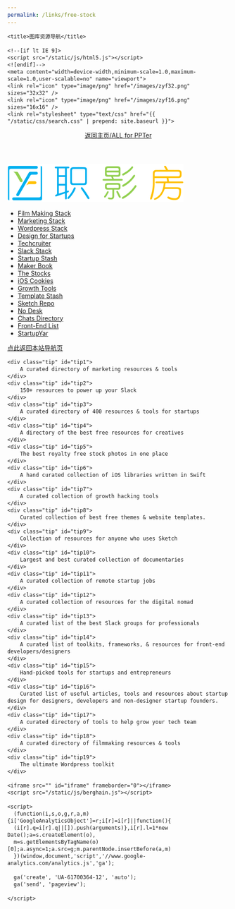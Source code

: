 ```yaml
---
permalink: /links/free-stock
---
```


<!DOCTYPE html>
<html lang="en">
<head>
	<meta charset="utf-8">
	<meta name="keywords" content="" >
	<meta name="description" content="便捷浏览你所需的所有图库网站" >
	<meta property="og:title" content="图库资源导航-职影房-free stock-All for PPTer" />
	<meta property="og:url" content="http://zhiyingfang.github.io/links/free-stock"/>
	<meta property="og:image" content=""/>
	<meta property="og:type" content="website" />
	
	<title>图库资源导航</title>
	
	<!--[if lt IE 9]>
	<script src="/static/js/html5.js"></script>
	<![endif]-->
	<meta content="width=device-width,minimum-scale=1.0,maximum-scale=1.0,user-scalable=no" name="viewport">
	<link rel="icon" type="image/png" href="/images/zyf32.png" sizes="32x32" />
	<link rel="icon" type="image/png" href="/images/zyf16.png" sizes="16x16" />
	<link rel="stylesheet" type="text/css" href="{{ "/static/css/search.css" | prepend: site.baseurl }}">
</head>
<body>
    <header>
        <div class="sponsor"></div>
        <a class="feedback" target="_blank" href="http://zhiyingfang.github.io">
            返回主页/ALL for PPTer
        </a>
    </header>
	<aside> 
        <div class="logo">  
            <img src="/images/logo.svg" alt="我的演界网店铺" href="http://zyf.yanj.cn" target="_blank">
            </img>
        </div>
        <ul>
            <li class="color3" data-target="http://www.filmmakingstack.com/" onmouseover="tooltip.pop(this, '#tip18', {cssClass: 'color3'})">
                <a href="javascript:;">
                    Film Making Stack
                </a>
            </li>
            <li class="color0" data-target="http://marketingstack.io/" onmouseover="tooltip.pop(this, '#tip1', {cssClass: 'color0'})">
                <a href="javascript:;">
                    Marketing Stack
                </a>
            </li>
            <li class="color0" data-target="http://www.wpconduct.com/" onmouseover="tooltip.pop(this, '#tip19', {cssClass: 'color0'})">
                <a href="javascript:;" class="new">
                    Wordpress Stack
                </a>
            </li>            
            <li class="color1" data-target="http://designforstartup.net/?ref=thestacks" onmouseover="tooltip.pop(this, '#tip16', {cssClass: 'color1'})">
                <a href="javascript:;">
                    Design for Startups
                </a>
            </li>
            <li class="color2" data-target="http://www.techcruiter.com/?ref=thestacks" onmouseover="tooltip.pop(this, '#tip17', {cssClass: 'color2'})">
                <a href="javascript:;">
                    Techcruiter
                </a>
            </li>
            <li class="color3" data-target="http://slackstack.io/" onmouseover="tooltip.pop(this, '#tip2', {cssClass: 'color3'})">
                <a href="javascript:;">
                    Slack Stack
                </a>
            </li>
            <li class="color0" data-target="http://startupstash.com/" onmouseover="tooltip.pop(this, '#tip3', {cssClass: 'color0'})">
                <a href="javascript:;">
                    Startup Stash
                </a>
            </li>
            <li class="color1" data-target="http://makerbook.net/" onmouseover="tooltip.pop(this, '#tip4', {cssClass: 'color1'})">
                <a href="javascript:;">
                    Maker Book
                </a>
            </li>
            <li class="color2" data-target="http://thestocks.im" onmouseover="tooltip.pop(this, '#tip5', {cssClass: 'color2'})">
                <a href="javascript:;">
                    The Stocks
                </a>
            </li>
            <li class="color3" data-target="http://www.ioscookies.com/" onmouseover="tooltip.pop(this, '#tip6', {cssClass: 'color3'})">
                <a href="javascript:;">
                    iOS Cookies
                </a>
            </li>
            <li class="color0" data-target="http://growthtools.io/" onmouseover="tooltip.pop(this, '#tip7', {cssClass: 'color0'})">
                <a href="javascript:;">
                    Growth Tools
                </a>
            </li>
            <li class="color1" data-target="http://www.templatestash.com/" onmouseover="tooltip.pop(this, '#tip8', {cssClass: 'color1'})">
                <a href="javascript:;">
                    Template Stash
                </a>
            </li>
            <li class="color2" data-target="http://sketchrepo.com/" onmouseover="tooltip.pop(this, '#tip9', {cssClass: 'color2'})">
                <a href="javascript:;">
                    Sketch Repo
                </a>
            </li>
<!--
            <li class="color" data-target="http://documentaryaddict.com/" onmouseover="tooltip.pop(this, '#tip10', {cssClass: 'color2'})">
                <a href="javascript:;">
                    Documentary Addict
                </a>
            </li>
-->
<!--
            <li class="color" data-target="http://jobs.remotive.io/" onmouseover="tooltip.pop(this, '#tip11', {cssClass: 'color3'})">
                <a href="javascript:;">
                    Remotive Jobs
                </a>
            </li>
-->
            <li class="color3" data-target="http://nodesk.co/" onmouseover="tooltip.pop(this, '#tip12', {cssClass: 'color3'})">
                <a href="javascript:;">
                    No Desk
                </a>
            </li>
            <li class="color0" data-target="http://chats.directory/" onmouseover="tooltip.pop(this, '#tip13', {cssClass: 'color0'})">
                <a href="javascript:;">
                    Chats Directory
                </a>
            </li>
            <li class="color1" data-target="https://balapastudio.co/frontendlist/" onmouseover="tooltip.pop(this, '#tip14', {cssClass: 'color1'})">
                <a href="javascript:;">
                    Front-End List
                </a>
            </li>
            <li class="color2" data-target="http://www.startupyar.com/" onmouseover="tooltip.pop(this, '#tip15', {cssClass: 'color2'})">
                <a href="javascript:;">
                    StartupYar
                </a>
            </li>
        </ul>
        <footer>
            <a href="http://panda.network?ref=thestacks" target="_blank">
            点此返回本站导航页
            </a>
        </footer>
	</aside>
	
    <div class="tip" id="tip1">
        A curated directory of marketing resources & tools
    </div>
    <div class="tip" id="tip2">
        150+ resources to power up your Slack
    </div>
    <div class="tip" id="tip3">
        A curated directory of 400 resources & tools for startups
    </div>
    <div class="tip" id="tip4">
        A directory of the best free resources for creatives
    </div>
    <div class="tip" id="tip5">
        The best royalty free stock photos in one place
    </div>
    <div class="tip" id="tip6">
        A hand curated collection of iOS libraries written in Swift
    </div>
    <div class="tip" id="tip7">
        A curated collection of growth hacking tools
    </div>
    <div class="tip" id="tip8">
        Curated collection of best free themes & website templates.
    </div>
    <div class="tip" id="tip9">
        Collection of resources for anyone who uses Sketch
    </div>
    <div class="tip" id="tip10">
        Largest and best curated collection of documentaries
    </div>
    <div class="tip" id="tip11">
        A curated collection of remote startup jobs
    </div>
    <div class="tip" id="tip12">
        A curated collection of resources for the digital nomad
    </div>
    <div class="tip" id="tip13">
        A curated list of the best Slack groups for professionals
    </div>
    <div class="tip" id="tip14">
        A curated list of toolkits, frameworks, & resources for front-end developers/designers
    </div>
    <div class="tip" id="tip15">
        Hand-picked tools for startups and entrepreneurs
    </div>
    <div class="tip" id="tip16">
        Curated list of useful articles, tools and resources about startup design for designers, developers and non-designer startup founders.
    </div>
    <div class="tip" id="tip17">
        A curated directory of tools to help grow your tech team
    </div>
    <div class="tip" id="tip18">
        A curated directory of filmmaking resources & tools
    </div>
    <div class="tip" id="tip19">
        The ultimate Wordpress toolkit
    </div>    
	
	<iframe src="" id="iframe" frameborder="0"></iframe>
	<script src="/static/js/berghain.js"></script>
	
    <script>
      (function(i,s,o,g,r,a,m){i['GoogleAnalyticsObject']=r;i[r]=i[r]||function(){
      (i[r].q=i[r].q||[]).push(arguments)},i[r].l=1*new Date();a=s.createElement(o),
      m=s.getElementsByTagName(o)[0];a.async=1;a.src=g;m.parentNode.insertBefore(a,m)
      })(window,document,'script','//www.google-analytics.com/analytics.js','ga');
    
      ga('create', 'UA-61700364-12', 'auto');
      ga('send', 'pageview');
    
    </script>
	
</body>
</html>

